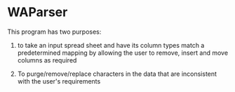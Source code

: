 WAParser
========
This program has two purposes:

1. to take an input spread sheet and have its column types 
match a predetermined mapping by allowing the user to 
remove, insert and move columns as required

2. To purge/remove/replace characters in the data that are
inconsistent with the user's requirements
